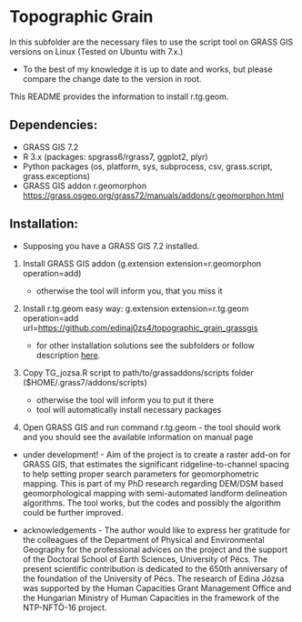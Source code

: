 Topographic Grain
==================
In this subfolder are the necessary files to use the script tool on GRASS GIS versions on Linux (Tested on Ubuntu with 7.x.)
- To the best of my knowledge it is up to date and works, but please compare the change date to the version in root.


This README provides the information to install r.tg.geom.


Dependencies:
-------------

-   GRASS GIS 7.2
-   R 3.x (packages: spgrass6/rgrass7, ggplot2, plyr)
-   Python packages (os, platform, sys, subprocess, csv, grass.script, grass.exceptions)
-   GRASS GIS addon r.geomorphon 
    https://grass.osgeo.org/grass72/manuals/addons/r.geomorphon.html

Installation:
-------------
* Supposing you have a GRASS GIS 7.2 installed.

1.  Install GRASS GIS addon
    (g.extension extension=r.geomorphon operation=add)
       * otherwise the tool will inform you, that you miss it
    
2.  Install r.tg.geom easy way: 
    g.extension extension=r.tg.geom operation=add url=https://github.com/edinaj0zs4/topographic_grain_grassgis
       * for other installation solutions see the subfolders or follow description <a href="https://grasswiki.osgeo.org/wiki/Compile_and_Install#Scripts">here</a>.
3.  Copy TG_jozsa.R script to path/to/grassaddons/scripts folder ($HOME/.grass7/addons/scripts)
       * otherwise the tool will inform you to put it there
       * tool will automatically install necessary packages

4.  Open GRASS GIS and run command r.tg.geom - the tool should work and you should see the available information on manual page

- under development! -
Aim of the project is to create a raster add-on for GRASS GIS, that estimates the significant ridgeline-to-channel spacing to help setting proper search parameters for geomorphometric mapping.
This is part of my PhD research regarding DEM/DSM based geomorphological mapping with semi-automated landform delineation algorithms.
The tool works, but the codes and possibly the algorithm could be further improved.

- acknowledgements - 
The author would like to express her gratitude for the colleagues of the Department of Physical and Environmental Geography for the professional advices on the project and the support of the Doctoral School of Earth Sciences, University of Pécs. The present scientific contribution is dedicated to the 650th anniversary of the foundation of the University of Pécs.
The research of Edina Józsa was supported by the Human Capacities Grant Management Office and the Hungarian Ministry of Human Capacities in the framework of the NTP-NFTÖ-16 project.
